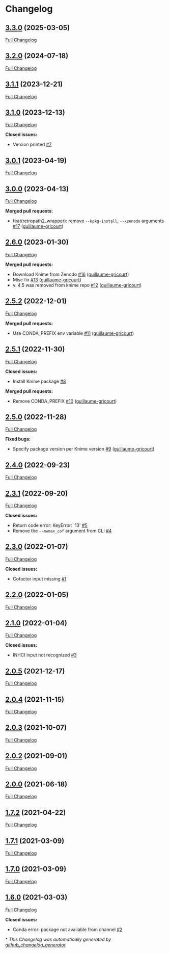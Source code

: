 # Changelog

## [3.3.0](https://github.com/brsynth/RetroPath2-wrapper/tree/3.3.0) (2025-03-05)

[Full Changelog](https://github.com/brsynth/RetroPath2-wrapper/compare/3.2.0...3.3.0)

## [3.2.0](https://github.com/brsynth/RetroPath2-wrapper/tree/3.2.0) (2024-07-18)

[Full Changelog](https://github.com/brsynth/RetroPath2-wrapper/compare/3.1.1...3.2.0)

## [3.1.1](https://github.com/brsynth/RetroPath2-wrapper/tree/3.1.1) (2023-12-21)

[Full Changelog](https://github.com/brsynth/RetroPath2-wrapper/compare/3.1.0...3.1.1)

## [3.1.0](https://github.com/brsynth/RetroPath2-wrapper/tree/3.1.0) (2023-12-13)

[Full Changelog](https://github.com/brsynth/RetroPath2-wrapper/compare/3.0.1...3.1.0)

**Closed issues:**

- Version printed [\#7](https://github.com/brsynth/RetroPath2-wrapper/issues/7)

## [3.0.1](https://github.com/brsynth/RetroPath2-wrapper/tree/3.0.1) (2023-04-19)

[Full Changelog](https://github.com/brsynth/RetroPath2-wrapper/compare/3.0.0...3.0.1)

## [3.0.0](https://github.com/brsynth/RetroPath2-wrapper/tree/3.0.0) (2023-04-13)

[Full Changelog](https://github.com/brsynth/RetroPath2-wrapper/compare/2.6.0...3.0.0)

**Merged pull requests:**

- feat\(retropath2\_wrapper\): remove `--kpkg-install`, `--kzenodo` arguments [\#17](https://github.com/brsynth/RetroPath2-wrapper/pull/17) ([guillaume-gricourt](https://github.com/guillaume-gricourt))

## [2.6.0](https://github.com/brsynth/RetroPath2-wrapper/tree/2.6.0) (2023-01-30)

[Full Changelog](https://github.com/brsynth/RetroPath2-wrapper/compare/2.5.2...2.6.0)

**Merged pull requests:**

- Download Knime from Zenodo [\#16](https://github.com/brsynth/RetroPath2-wrapper/pull/16) ([guillaume-gricourt](https://github.com/guillaume-gricourt))
- Misc fix [\#13](https://github.com/brsynth/RetroPath2-wrapper/pull/13) ([guillaume-gricourt](https://github.com/guillaume-gricourt))
- v. 4.5 was removed from knime repo [\#12](https://github.com/brsynth/RetroPath2-wrapper/pull/12) ([guillaume-gricourt](https://github.com/guillaume-gricourt))

## [2.5.2](https://github.com/brsynth/RetroPath2-wrapper/tree/2.5.2) (2022-12-01)

[Full Changelog](https://github.com/brsynth/RetroPath2-wrapper/compare/2.5.1...2.5.2)

**Merged pull requests:**

- Use CONDA\_PREFIX env variable [\#11](https://github.com/brsynth/RetroPath2-wrapper/pull/11) ([guillaume-gricourt](https://github.com/guillaume-gricourt))

## [2.5.1](https://github.com/brsynth/RetroPath2-wrapper/tree/2.5.1) (2022-11-30)

[Full Changelog](https://github.com/brsynth/RetroPath2-wrapper/compare/2.5.0...2.5.1)

**Closed issues:**

- Install Knime package [\#8](https://github.com/brsynth/RetroPath2-wrapper/issues/8)

**Merged pull requests:**

- Remove CONDA\_PREFIX [\#10](https://github.com/brsynth/RetroPath2-wrapper/pull/10) ([guillaume-gricourt](https://github.com/guillaume-gricourt))

## [2.5.0](https://github.com/brsynth/RetroPath2-wrapper/tree/2.5.0) (2022-11-28)

[Full Changelog](https://github.com/brsynth/RetroPath2-wrapper/compare/2.4.0...2.5.0)

**Fixed bugs:**

- Specify package version per Knime version [\#9](https://github.com/brsynth/RetroPath2-wrapper/pull/9) ([guillaume-gricourt](https://github.com/guillaume-gricourt))

## [2.4.0](https://github.com/brsynth/RetroPath2-wrapper/tree/2.4.0) (2022-09-23)

[Full Changelog](https://github.com/brsynth/RetroPath2-wrapper/compare/2.3.1...2.4.0)

## [2.3.1](https://github.com/brsynth/RetroPath2-wrapper/tree/2.3.1) (2022-09-20)

[Full Changelog](https://github.com/brsynth/RetroPath2-wrapper/compare/2.3.0...2.3.1)

**Closed issues:**

- Return code error: KeyError: '13'  [\#5](https://github.com/brsynth/RetroPath2-wrapper/issues/5)
- Remove the `--mwmax_cof` argument from CLI [\#4](https://github.com/brsynth/RetroPath2-wrapper/issues/4)

## [2.3.0](https://github.com/brsynth/RetroPath2-wrapper/tree/2.3.0) (2022-01-07)

[Full Changelog](https://github.com/brsynth/RetroPath2-wrapper/compare/2.2.0...2.3.0)

**Closed issues:**

- Cofactor input missing [\#1](https://github.com/brsynth/RetroPath2-wrapper/issues/1)

## [2.2.0](https://github.com/brsynth/RetroPath2-wrapper/tree/2.2.0) (2022-01-05)

[Full Changelog](https://github.com/brsynth/RetroPath2-wrapper/compare/2.1.0...2.2.0)

## [2.1.0](https://github.com/brsynth/RetroPath2-wrapper/tree/2.1.0) (2022-01-04)

[Full Changelog](https://github.com/brsynth/RetroPath2-wrapper/compare/2.0.5...2.1.0)

**Closed issues:**

- INHCI input not recognized [\#3](https://github.com/brsynth/RetroPath2-wrapper/issues/3)

## [2.0.5](https://github.com/brsynth/RetroPath2-wrapper/tree/2.0.5) (2021-12-17)

[Full Changelog](https://github.com/brsynth/RetroPath2-wrapper/compare/2.0.4...2.0.5)

## [2.0.4](https://github.com/brsynth/RetroPath2-wrapper/tree/2.0.4) (2021-11-15)

[Full Changelog](https://github.com/brsynth/RetroPath2-wrapper/compare/2.0.3...2.0.4)

## [2.0.3](https://github.com/brsynth/RetroPath2-wrapper/tree/2.0.3) (2021-10-07)

[Full Changelog](https://github.com/brsynth/RetroPath2-wrapper/compare/2.0.2...2.0.3)

## [2.0.2](https://github.com/brsynth/RetroPath2-wrapper/tree/2.0.2) (2021-09-01)

[Full Changelog](https://github.com/brsynth/RetroPath2-wrapper/compare/2.0.0...2.0.2)

## [2.0.0](https://github.com/brsynth/RetroPath2-wrapper/tree/2.0.0) (2021-06-18)

[Full Changelog](https://github.com/brsynth/RetroPath2-wrapper/compare/1.7.2...2.0.0)

## [1.7.2](https://github.com/brsynth/RetroPath2-wrapper/tree/1.7.2) (2021-04-22)

[Full Changelog](https://github.com/brsynth/RetroPath2-wrapper/compare/1.7.1...1.7.2)

## [1.7.1](https://github.com/brsynth/RetroPath2-wrapper/tree/1.7.1) (2021-03-09)

[Full Changelog](https://github.com/brsynth/RetroPath2-wrapper/compare/1.7.0...1.7.1)

## [1.7.0](https://github.com/brsynth/RetroPath2-wrapper/tree/1.7.0) (2021-03-09)

[Full Changelog](https://github.com/brsynth/RetroPath2-wrapper/compare/1.6.0...1.7.0)

## [1.6.0](https://github.com/brsynth/RetroPath2-wrapper/tree/1.6.0) (2021-03-03)

[Full Changelog](https://github.com/brsynth/RetroPath2-wrapper/compare/e8776f0cd134dd44eaf1d52b1472b9a3de2a4164...1.6.0)

**Closed issues:**

- Conda error: package not available from channel [\#2](https://github.com/brsynth/RetroPath2-wrapper/issues/2)



\* *This Changelog was automatically generated by [github_changelog_generator](https://github.com/github-changelog-generator/github-changelog-generator)*
